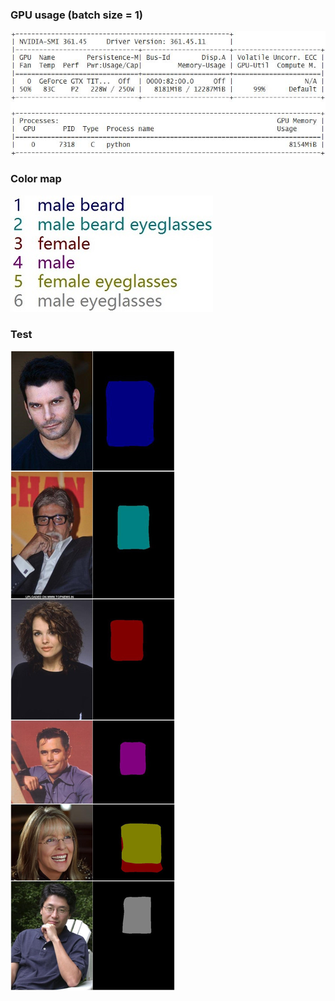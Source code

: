 ### GPU usage (batch size = 1)
![](GPU_usage.jpg)

### Color map
![](colormap.jpg)

### Test
![](test.jpg)
